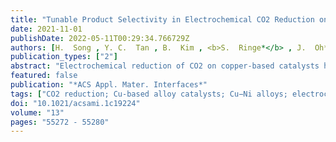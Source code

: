 ```yaml
---
title: "Tunable Product Selectivity in Electrochemical CO2 Reduction on Well-Mixed Ni-Cu Alloys"
date: 2021-11-01
publishDate: 2022-05-11T00:29:34.766729Z
authors: [H.  Song , Y. C.  Tan , B.  Kim , <b>S.  Ringe*</b> , J.  Oh* ]
publication_types: ["2"]
abstract: "Electrochemical reduction of CO2 on copper-based catalysts has become a promising strategy to mitigate greenhouse gas emissions and gain valuable chemicals and fuels. Unfortunately, however, the generally low product selectivity of the process decreases the industrial competitiveness compared to the established large-scale chemical processes. Here, we present random solid solution Cu1-xNix alloy catalysts that, due to their full miscibility, enable a systematic modulation of adsorption energies. In particular, we find that these catalysts lead to an increase of hydrogen evolution with the Ni content, which correlates with a significant increase of the selectivity for methane formation relative to C2 products such as ethylene and ethanol. From experimental and theoretical insights, we find the increased hydrogen atom coverage to facilitate Langmuir-Hinshelwood-like hydrogenation of surface intermediates, giving an impressive almost 2 orders of magnitude increase in the CH4 to C2H4 + C2H5OH selectivity on Cu0.87Ni0.13 at -300 mA cm-2. This study provides important insights and design concepts for the tunability of product selectivity for electrochemical CO2 reduction that will help to pave the way toward industrially competitive electrocatalyst materials."
featured: false
publication: "*ACS Appl. Mater. Interfaces*"
tags: ["CO2 reduction; Cu-based alloy catalysts; Cu−Ni alloys; electrochemistry; product selectivity control"]
doi: "10.1021/acsami.1c19224"
volume: "13"
pages: "55272 - 55280"
---
```


